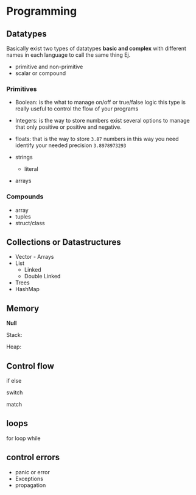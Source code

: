 # Programming

## Datatypes

Basically exist two types of datatypes **basic and complex** with different names in each language to call the same thing
Ej. 
- primitive and non-primitive
- scalar or compound

### Primitives

- Boolean: is the what to manage on/off or true/false logic this type is really useful to control the flow of your programs

- Integers: is the way to store numbers exist several options to manage that only positive or positive and negative.

- floats: that is the way to store `3.87` numbers in this way you need identify your needed precision `3.8978973293`
- strings
    - literal
- arrays

### Compounds
- array
- tuples
- struct/class

## Collections or Datastructures
- Vector - Arrays
- List
    - Linked
    - Double Linked
- Trees
- HashMap

## Memory

**Null**

Stack: 

Heap:


## Control flow

if
else

switch

match

## loops
for 
loop
while

## control errors

- panic or error
- Exceptions
- propagation
